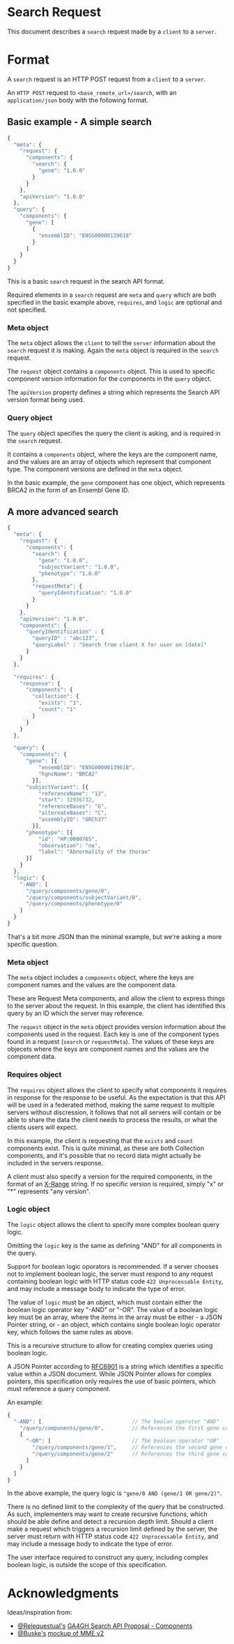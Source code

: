 # Search Request

This document describes a `search` request made by a `client` to a `server`.

# Format

A `search` request is an HTTP POST request from a `client` to a `server`.

An `HTTP POST` request to `<base_remote_url>/search`, with an `application/json` body with the following format.

## Basic example - A simple search

```javascript
{
  "meta": {
    "request": {
      "components": {
        "search": {
          "gene": "1.0.0"
        }
      }
    },
    "apiVersion": "1.0.0"
  },
  "query": {
    "components": {
      "gene": [
        {
          "ensemblID": "ENSG00000139618"
        }
      ]
    }
  }
}
```

This is a basic `search` request in the search API format.

Required elements in a `search` request are `meta` and `query` which are both specified in the basic example above, `requires`, and `logic` are optional and not specified.

### Meta object

The `meta` object allows the `client` to tell the `server` information about the `search` request it is making. Again the `meta` object is required in the `search` request.

The `request` object contains a `components` object. This is used to specific component version information for the components in the `query` object.

The `apiVersion` property defines a string which represents the Search API version format being used.

### Query object

The `query` object specifies the query the client is asking, and is required in the `search` request.

It contains a `components` object, where the keys are the component name, and the values are an array of objects which represent that component type. The component versions are defined in the `meta` object.

In the basic example, the `gene` component has one object, which represents BRCA2 in the form of an Ensembl Gene ID.

## A more advanced search

```javascript
{
  "meta": {
    "request": {
      "components": {
        "search": {
          "gene": "1.0.0",
          "subjectVariant": "1.0.0",
          "phenotype": "1.0.0"
        },
        "requestMeta": {
          "queryIdentification": "1.0.0"
        }
      }
    },
    "apiVersion": "1.0.0",
    "components": {
      "queryIdentification" : {
        "queryID" : "abc123",
        "queryLabel" : "Search from client X for user on [date]"
      }
    }
  },

  "requires": {
    "response": {
      "components": {
        "collection": {
          "exists": "1",
          "count": "1"
        }
      }
    }
  },

  "query": {
    "components": {
      "gene": [{
          "ensemblID": "ENSG00000139618",
          "hgncName": "BRCA2"
        }],
      "subjectVariant": [{
          "referenceName": "13",
          "start": 32936732,
          "referenceBases": "G",
          "alternateBases": "C",
          "assemblyID": "GRCh37"
        }],
      "phenotype": [{
          "id": "HP:0000765",
          "observation": "no",
          "label": "Abnormality of the thorax"
      }]
    }
  },
  "logic": {
    "-AND": [
      "/query/components/gene/0",
      "/query/components/subjectVariant/0",
      "/query/components/phenotype/0"
    ]
  }
}
```

That's a bit more JSON than the minimal example, but we're asking a more specific question.

### Meta object

The `meta` object includes a `components` object, where the keys are component names and the values are the component data.

These are Request Meta components, and allow the client to express things to the server about the request.
In this example, the client has identified this query by an ID which the server may reference.

The `request` object in the `meta` object provides version information about the components used in the request.
Each key is one of the component types found in a request (`search` or `requestMeta`).
The values of these keys are objecets where the keys are component names and the values are the component data.

### Requires object

The `requires` object allows the client to specify what components it requires in response for the response to be useful.
As the expectation is that this API will be used in a federated method, making the same request to multiple servers without discression, it follows that not all servers will contain or be able to share the data the client needs to process the results, or what the clients users will expect.

In this example, the client is requesting that the `exists` and `count` components exist. This is quite minimal, as these are both Collection components, and it's possible that no record data might actually be included in the servers response.

A client must also specify a version for the required components, in the format of an [X-Range](https://docs.npmjs.com/misc/semver#x-ranges-12x-1x-12-) string.
If no specific version is required, simply "x" or "\*" represents "any version".

### Logic object

The `logic` object allows the client to specify more complex boolean query logic.

Omitting the `logic` key is the same as defining "AND" for all components in the query.

Support for boolean logic oporators is recommended. If a server chooses not to implement boolean logic, the server must respond to any request containing boolean logic with HTTP status code `422 Unprocessable Entity`, and may include a message body to indicate the type of error.

The value of `logic` must be an object, which must contain either the boolean logic operator key "-AND" or "-OR".
The value of a boolean logic key must be an array, where the items in the array must be either
    - a JSON Pointer string, or
    - an object, which contains single boolean logic operator key, which follows the same rules as above.

This is a recursive structure to allow for creating complex queries using boolean logic.

A JSON Pointer according to [RFC6901](https://tools.ietf.org/html/rfc6901) is a string which identifies a specific value within a JSON document.
While JSON Pointer allows for complex pointers, this specification only requires the use of basic pointers, which must reference a query component.

An example:

```javascript
{
  "-AND": [                             // The boolan operator "AND"
    "/query/components/gene/0",         // References the first gene component
    {
      "-OR": [                          // The boolean operator "OR"
        "/query/components/gene/1",     // References the second gene component
        "/query/components/gene/2"      // References the third gene component
      ]
    }
  ]
}
```

In the above example, the query logic is `"gene/0 AND (gene/1 OR gene/2)"`.

There is no defined limit to the complexity of the query that be constructed.
As such, implementers may want to create recursive functions, which should be able define and detect a recursion depth limit.
Should a client make a request which triggers a recursion limit defined by the server, the server must return with HTTP status code `422 Unprocessable Entity`, and may include a message body to indicate the type of error.


The user interface required to construct any query, including complex boolean logic, is outside the scope of this specification.

# Acknowledgments

Ideas/inspiration from:
 - [@Relequestual's](https://github.com/Relequestual) [GA4GH Search API Proposal - Components](https://gist.github.com/Relequestual/65c0446944519a66f8562d02b3cb4c86) 
 - [@Buske's](https://github.com/Buske) [mockup of MME v2](https://github.com/ga4gh/mme-apis/blob/version2-mock/version2/overview.md)

